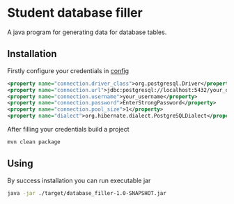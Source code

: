 # Student database filler

A java program for generating data for database tables.

## Installation

Firstly configure your credentials in [config](./src/main/resources/hibernate.cfg.xml)

```xml
<property name="connection.driver_class">org.postgresql.Driver</property>
<property name="connection.url">jdbc:postgresql://localhost:5432/your_database</property>
<property name="connection.username">your_username</property>
<property name="connection.password">EnterStrongPassword</property>
<property name="connection.pool_size">1</property>
<property name="dialect">org.hibernate.dialect.PostgreSQLDialect</property>
```

After filling your credentials build a project

```bash
mvn clean package
```

## Using

By success installation you can run executable jar 

```bash
java -jar ./target/database_filler-1.0-SNAPSHOT.jar
```

